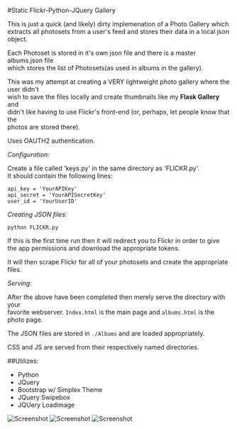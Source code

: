 #Static Flickr-Python-JQuery Gallery  

This is just a quick (and likely) dirty implemenation of a Photo Gallery which  
extracts all photosets from a user's feed and stores their data in a local json  
object.  

Each Photoset is stored in it's own json file and there is a master albums.json file  
which stores the list of Photosets(as used in albums in the gallery).  

This was my attempt at creating a VERY lightweight photo gallery where the user didn't  
wish to save the files locally and create thumbnails like my **Flask Gallery** and  
didn't like having to use Flickr's front-end (or, perhaps, let people know that the  
photos are stored there).

Uses OAUTH2 authentication.

*Configuration:*  

Create a file called 'keys.py' in the same directory as 'FLICKR.py'.  
It should contain the following lines:

    api_key = 'YourAPIKey'
    api_secret = 'YourAPISecretKey'
    user_id = 'YourUserID'
    
*Creating JSON files:*  

    python FLICKR.py

If this is the first time run then it will redirect you to Flickr in order to give  
the app permissions and download the appropriate tokens.  

It will then scrape Flickr for all of your photosets and create the appropriate  
files.

*Serving:*  

After the above have been completed then merely serve the directory with your  
favorite webserver. `Index.html` is the main page and `albums.html` is the photo page.  

The JSON files are stored in `./Albums` and are loaded appropriately.  

CSS and JS are served from their respectively named directories.

##Utilizes:  
+ Python
+ JQuery
+ Bootstrap w/ Simplex Theme
+ JQuery Swipebox
+ JQUery Loadimage

![Screenshot](https://raw.github.com/manxam/FPJ-Gallery/master/screenshots/index1.png)
![Screenshot](https://raw.github.com/manxam/FPJ-Gallery/master/screenshots/index2.png)
![Screenshot](https://raw.github.com/manxam/FPJ-Gallery/master/screenshots/gallery.png)